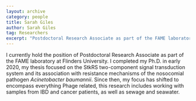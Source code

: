 ```yaml
---
layout: archive
category: people
title: Sarah Giles
author: Sarah Giles
tag: Researchers
excerpt: "Postdoctoral Research Associate as part of the FAME laboratory at Flinders University\n"
---
```


I currently hold the position of Postdoctoral Research Associate as part of the FAME laboratory at Flinders University. 
I completed my Ph.D. in early 2020, my thesis focused on the StkRS two-component signal transduction system and its 
association with resistance mechanisms of the nosocomial pathogen _Acinetobacter baumannii_. Since then, my focus has 
shifted to encompass everything Phage related, this research includes working with samples from IBD and cancer patients, 
as well as sewage and seawater. 
